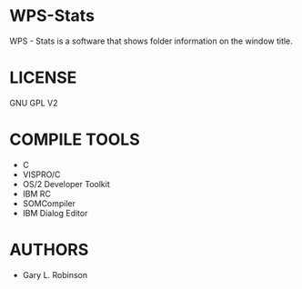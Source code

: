 WPS-Stats
=========

WPS - Stats is a software that shows folder information on the window title.


LICENSE
========
GNU GPL V2


COMPILE TOOLS
==============
* C
* VISPRO/C
* OS/2 Developer Toolkit
* IBM RC
* SOMCompiler
* IBM Dialog Editor 


AUTHORS
=============
- Gary L. Robinson
